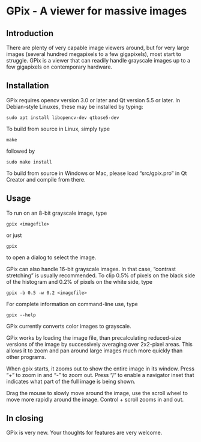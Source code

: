 # GPix - A viewer for massive images

## Introduction

There are plenty of very capable image viewers around, but for very
large images (several hundred megapixels to a few gigapixels), most
start to struggle. GPix is a viewer that can readily handle grayscale
images up to a few gigapixels on contemporary hardware.

## Installation

GPix requires opencv version 3.0 or later and Qt version 5.5 or later.
In Debian-style Linuxes, these may be installed by typing:

    sudo apt install libopencv-dev qtbase5-dev

To build from source in Linux, simply type

    make
    
followed by

    sudo make install
    
To build from source in Windows or Mac, please load
“src/gpix.pro” in Qt Creator and compile from there.

## Usage

To run on an 8-bit grayscale image, type

    gpix <imagefile>

or just

    gpix

to open a dialog to select the image.

GPix can also handle 16-bit grayscale images. In that case, “contrast
stretching” is usually recommended. To clip 0.5% of pixels on the
black side of the histogram and 0.2% of pixels on the white side, type

    gpix -b 0.5 -w 0.2 <imagefile>

For complete information on command-line use, type

    gpix --help

GPix currently converts color images to grayscale.

GPix works by loading the image file, than precalculating reduced-size
versions of the image by successively averaging over 2x2-pixel
areas. This allows it to zoom and pan around large images much more
quickly than other programs.

When gpix starts, it zooms out to show the entire image in its
window. Press “+” to zoom in and “-” to zoom out. Press “/” to enable
a navigator inset that indicates what part of the full image is being
shown.

Drag the mouse to slowly move around the image, use the scroll wheel
to move more rapidly around the image. Control + scroll zooms in and
out.

## In closing

GPix is very new. Your thoughts for features are very welcome.
